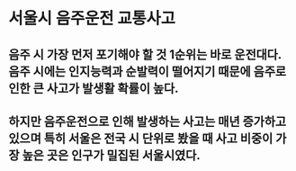 # 서울시 음주운전 교통사고
## 음주 시 가장 먼저 포기해야 할 것 1순위는 바로 운전대다. 음주 시에는 인지능력과 순발력이 떨어지기 때문에 음주로 인한 큰 사고가 발생활 확률이 높다.
## 하지만 음주운전으로 인해 발생하는 사고는 매년 증가하고 있으며 특히 서울은 전국 시 단위로 봤을 때 사고 비중이 가장 높은 곳은 인구가 밀집된 서울시였다.
##